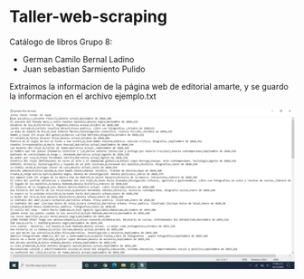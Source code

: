 # Taller-web-scraping

Catálogo de libros
Grupo 8:
- German Camilo Bernal Ladino
- Juan sebastian Sarmiento Pulido

Extraimos la informacion de la página web de editorial amarte, y se guardo la informacion en el archivo ejemplo.txt

![Alt tag](https://github.com/jsarmientopu/Taller-web-scraping/blob/main/Imagenes/archivo.jpg?raw=true)
